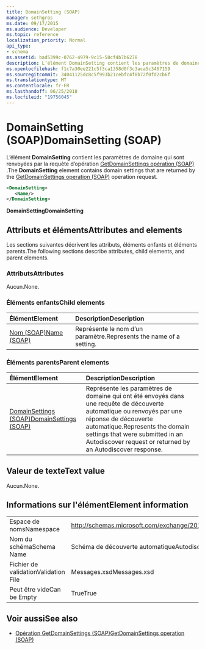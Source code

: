 ```yaml
---
title: DomainSetting (SOAP)
manager: sethgros
ms.date: 09/17/2015
ms.audience: Developer
ms.topic: reference
localization_priority: Normal
api_type:
- schema
ms.assetid: bad5399c-0762-4979-9c15-58cf4b7b6278
description: L’élément DomainSetting contient les paramètres de domaine qui sont renvoyées par la requête d’opération GetDomainSettings opération (SOAP).
ms.openlocfilehash: f1c7a30ee221c5f3ca1358d0f3c3aca5c3467159
ms.sourcegitcommit: 34041125dc8c5f993b21cebfc4f8b72f0fd2cb6f
ms.translationtype: MT
ms.contentlocale: fr-FR
ms.lasthandoff: 06/25/2018
ms.locfileid: "19756045"
---
```

# <a name="domainsetting-soap"></a><span data-ttu-id="16ef8-103">DomainSetting (SOAP)</span><span class="sxs-lookup"><span data-stu-id="16ef8-103">DomainSetting (SOAP)</span></span>

<span data-ttu-id="16ef8-104">L’élément **DomainSetting** contient les paramètres de domaine qui sont renvoyées par la requête d’opération [GetDomainSettings opération (SOAP)](getdomainsettings-operation-soap.md) .</span><span class="sxs-lookup"><span data-stu-id="16ef8-104">The **DomainSetting** element contains domain settings that are returned by the [GetDomainSettings operation (SOAP)](getdomainsettings-operation-soap.md) operation request.</span></span> 
  
```XML
<DomainSetting>
   <Name/>
</DomainSetting>
```

 <span data-ttu-id="16ef8-105">**DomainSetting**</span><span class="sxs-lookup"><span data-stu-id="16ef8-105">**DomainSetting**</span></span>
## <a name="attributes-and-elements"></a><span data-ttu-id="16ef8-106">Attributs et éléments</span><span class="sxs-lookup"><span data-stu-id="16ef8-106">Attributes and elements</span></span>

<span data-ttu-id="16ef8-107">Les sections suivantes décrivent les attributs, éléments enfants et éléments parents.</span><span class="sxs-lookup"><span data-stu-id="16ef8-107">The following sections describe attributes, child elements, and parent elements.</span></span>
  
### <a name="attributes"></a><span data-ttu-id="16ef8-108">Attributs</span><span class="sxs-lookup"><span data-stu-id="16ef8-108">Attributes</span></span>

<span data-ttu-id="16ef8-109">Aucun.</span><span class="sxs-lookup"><span data-stu-id="16ef8-109">None.</span></span>
  
### <a name="child-elements"></a><span data-ttu-id="16ef8-110">Éléments enfants</span><span class="sxs-lookup"><span data-stu-id="16ef8-110">Child elements</span></span>

|<span data-ttu-id="16ef8-111">**Élément**</span><span class="sxs-lookup"><span data-stu-id="16ef8-111">**Element**</span></span>|<span data-ttu-id="16ef8-112">**Description**</span><span class="sxs-lookup"><span data-stu-id="16ef8-112">**Description**</span></span>|
|:-----|:-----|
|[<span data-ttu-id="16ef8-113">Nom (SOAP)</span><span class="sxs-lookup"><span data-stu-id="16ef8-113">Name (SOAP)</span></span>](name-soap.md) <br/> |<span data-ttu-id="16ef8-114">Représente le nom d’un paramètre.</span><span class="sxs-lookup"><span data-stu-id="16ef8-114">Represents the name of a setting.</span></span>  <br/> |
   
### <a name="parent-elements"></a><span data-ttu-id="16ef8-115">Éléments parents</span><span class="sxs-lookup"><span data-stu-id="16ef8-115">Parent elements</span></span>

|<span data-ttu-id="16ef8-116">**Élément**</span><span class="sxs-lookup"><span data-stu-id="16ef8-116">**Element**</span></span>|<span data-ttu-id="16ef8-117">**Description**</span><span class="sxs-lookup"><span data-stu-id="16ef8-117">**Description**</span></span>|
|:-----|:-----|
|[<span data-ttu-id="16ef8-118">DomainSettings (SOAP)</span><span class="sxs-lookup"><span data-stu-id="16ef8-118">DomainSettings (SOAP)</span></span>](domainsettings-soap.md) <br/> |<span data-ttu-id="16ef8-119">Représente les paramètres de domaine qui ont été envoyés dans une requête de découverte automatique ou renvoyés par une réponse de découverte automatique.</span><span class="sxs-lookup"><span data-stu-id="16ef8-119">Represents the domain settings that were submitted in an Autodiscover request or returned by an Autodiscover response.</span></span>  <br/> |
   
## <a name="text-value"></a><span data-ttu-id="16ef8-120">Valeur de texte</span><span class="sxs-lookup"><span data-stu-id="16ef8-120">Text value</span></span>

<span data-ttu-id="16ef8-121">Aucun.</span><span class="sxs-lookup"><span data-stu-id="16ef8-121">None.</span></span>
  
## <a name="element-information"></a><span data-ttu-id="16ef8-122">Informations sur l'élément</span><span class="sxs-lookup"><span data-stu-id="16ef8-122">Element information</span></span>

|||
|:-----|:-----|
|<span data-ttu-id="16ef8-123">Espace de noms</span><span class="sxs-lookup"><span data-stu-id="16ef8-123">Namespace</span></span>  <br/> |http://schemas.microsoft.com/exchange/2010/Autodiscover  <br/> |
|<span data-ttu-id="16ef8-124">Nom du schéma</span><span class="sxs-lookup"><span data-stu-id="16ef8-124">Schema Name</span></span>  <br/> |<span data-ttu-id="16ef8-125">Schéma de découverte automatique</span><span class="sxs-lookup"><span data-stu-id="16ef8-125">Autodiscover schema</span></span>  <br/> |
|<span data-ttu-id="16ef8-126">Fichier de validation</span><span class="sxs-lookup"><span data-stu-id="16ef8-126">Validation File</span></span>  <br/> |<span data-ttu-id="16ef8-127">Messages.xsd</span><span class="sxs-lookup"><span data-stu-id="16ef8-127">Messages.xsd</span></span>  <br/> |
|<span data-ttu-id="16ef8-128">Peut être vide</span><span class="sxs-lookup"><span data-stu-id="16ef8-128">Can be Empty</span></span>  <br/> |<span data-ttu-id="16ef8-129">True</span><span class="sxs-lookup"><span data-stu-id="16ef8-129">True</span></span>  <br/> |
   
## <a name="see-also"></a><span data-ttu-id="16ef8-130">Voir aussi</span><span class="sxs-lookup"><span data-stu-id="16ef8-130">See also</span></span>

- [<span data-ttu-id="16ef8-131">Opération GetDomainSettings (SOAP)</span><span class="sxs-lookup"><span data-stu-id="16ef8-131">GetDomainSettings operation (SOAP)</span></span>](getdomainsettings-operation-soap.md)

